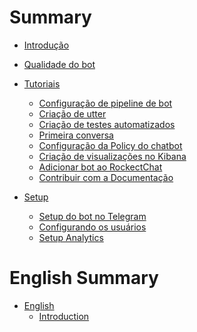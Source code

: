 # Summary

* [Introdução](docs/README.md)
* [Qualidade do bot](docs/pipeline-de-qualidade.md)

* [Tutoriais]()
    * [Configuração de pipeline de bot](docs/Tutoriais/tutorial-pipeline-de-bot.md)
    * [Criação de utter](docs/Tutoriais/tutorial-como-fazer-uma-utter.md)
    * [Criação de testes automatizados](docs/Tutoriais/tutorial-testes-automatizados.md)
    * [Primeira conversa](docs/Tutoriais/tutorial-primeira-conversa.md)
    * [Configuração da Policy do chatbot](docs/Tutoriais/tutorial-como-treinar-o-modelo.md)
    * [Criação de visualizações no Kibana](docs/Tutoriais/tutorial-criar-BI.md)
    * [Adicionar bot ao RockectChat](docs/Tutoriais/tutorial-add-bot-rocketchat.md)
    * [Contribuir com a Documentação](docs/Tutoriais/tutorial-como-contribuir-com-documentacao.md)

* [Setup]()
    * [Setup do bot no Telegram](docs/Setup/setup_telegram.md)
    * [Configurando os usuários](docs/Setup/setup_user_elasticsearch.md)
    * [Setup Analytics](docs/Setup/setup_analytics.md)


# English Summary

* [English]()
    * [Introduction](docs/README-en.md)
